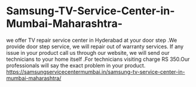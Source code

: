 # Samsung-TV-Service-Center-in-Mumbai-Maharashtra-
we offer TV repair service center in Hyderabad at your door step .We provide door step service, we will repair out of warranty services. If any issue in your product call us through our website, we will send our technicians to your home itself .For technicians visiting charge RS 350.Our professionals will say the exact problem in your product. https://samsungservicecentermumbai.in/samsung-tv-service-center-in-mumbai-maharashtra/
